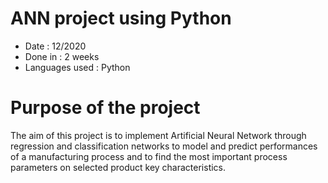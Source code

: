 # ANN project using Python

* Date : 12/2020
* Done in : 2 weeks
* Languages used : Python

# Purpose of the project

The aim of this project is to implement Artificial Neural Network through regression and classification networks to model and predict performances of a manufacturing process and to find the most important process parameters on selected product key characteristics.
